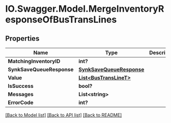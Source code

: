 # IO.Swagger.Model.MergeInventoryResponseOfBusTransLines
## Properties

Name | Type | Description | Notes
------------ | ------------- | ------------- | -------------
**MatchingInventoryID** | **int?** |  | [optional] 
**SynkSaveQueueResponse** | [**SynkSaveQueueResponse**](SynkSaveQueueResponse.md) |  | [optional] 
**Value** | [**List&lt;BusTransLineT&gt;**](BusTransLineT.md) |  | [optional] 
**IsSuccess** | **bool?** |  | [optional] 
**Messages** | **List&lt;string&gt;** |  | [optional] 
**ErrorCode** | **int?** |  | [optional] 

[[Back to Model list]](../README.md#documentation-for-models) [[Back to API list]](../README.md#documentation-for-api-endpoints) [[Back to README]](../README.md)

